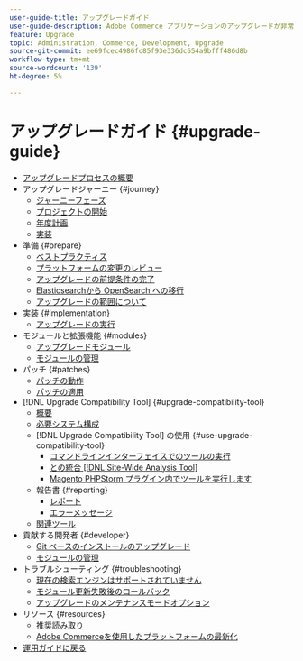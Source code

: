 ```yaml
---
user-guide-title: アップグレードガイド
user-guide-description: Adobe Commerce アプリケーションのアップグレードが非常に重要な理由と、アップグレードを正常に計画および実行する方法を説明します。
feature: Upgrade
topic: Administration, Commerce, Development, Upgrade
source-git-commit: ee69fcec4986fc85f93e336dc654a9bfff486d8b
workflow-type: tm+mt
source-wordcount: '139'
ht-degree: 5%

---
```



# アップグレードガイド {#upgrade-guide}

- [アップグレードプロセスの概要](overview.md)
- アップグレードジャーニー {#journey}
   - [ジャーニーフェーズ](journey/phases.md)
   - [プロジェクトの開始](journey/project-launch.md)
   - [年度計画](journey/annual-planning.md)
   - [実装](journey/implementation.md)
- 準備 {#prepare}
   - [ベストプラクティス](prepare/best-practices.md)
   - [プラットフォームの変更のレビュー](prepare/platform-changes.md)
   - [アップグレードの前提条件の完了](prepare/prerequisites.md)
   - [Elasticsearchから OpenSearch への移行](prepare/opensearch-migration.md)
   - [アップグレードの範囲について](prepare/scope.md)
- 実装 {#implementation}
   - [アップグレードの実行](implementation/perform-upgrade.md)
- モジュールと拡張機能 {#modules}
   - [アップグレードモジュール](modules/upgrade.md)
   - [モジュールの管理](modules/manage.md)
- パッチ {#patches}
   - [パッチの動作](patches/overview.md)
   - [パッチの適用](patches/apply.md)
- [!DNL Upgrade Compatibility Tool] {#upgrade-compatibility-tool}
   - [概要](upgrade-compatibility-tool/overview.md)
   - [必要システム構成](upgrade-compatibility-tool/prerequisites.md)
   - [!DNL Upgrade Compatibility Tool] の使用 {#use-upgrade-compatibility-tool}
      - [コマンドラインインターフェイスでのツールの実行](upgrade-compatibility-tool/run.md)
      - [との統合  [!DNL Site-Wide Analysis Tool]](upgrade-compatibility-tool/integrate-analysis-tool.md)
      - [Magento PHPStorm プラグイン内でツールを実行します](upgrade-compatibility-tool/run-configuration-phpstorm-plugin.md)
   - 報告書 {#reporting}
      - [レポート](upgrade-compatibility-tool/reports.md)
      - [エラーメッセージ](upgrade-compatibility-tool/error-messages.md)
   - [関連ツール](upgrade-compatibility-tool/related-tools.md)
- 貢献する開発者 {#developer}
   - [Git ベースのインストールのアップグレード](developer/git-installs.md)
   - [モジュールの管理](developer/manage-modules.md)
- トラブルシューティング {#troubleshooting}
   - [現在の検索エンジンはサポートされていません](troubleshooting/search-engine-not-supported.md)
   - [モジュール更新失敗後のロールバック](troubleshooting/roll-back-after-update-failure.md)
   - [アップグレードのメンテナンスモードオプション](troubleshooting/maintenance-mode-options.md)
- リソース {#resources}
   - [推奨読み取り](resources/recommended-reading.md)
   - [Adobe Commerceを使用したプラットフォームの最新化](resources/recommended-upgrade-paths.md)
- [ 運用ガイドに戻る ](https://experienceleague.adobe.com/docs/commerce-operations/operational-guides/home.html)

